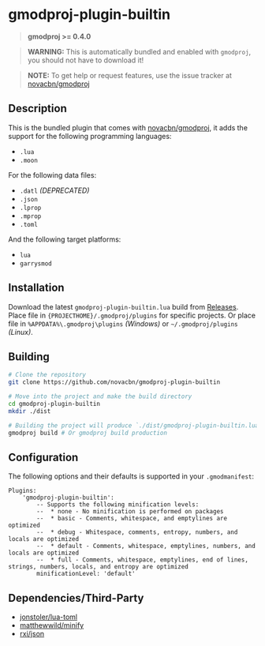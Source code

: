 # gmodproj-plugin-builtin

> **gmodproj >= 0.4.0**

> **WARNING:** This is automatically bundled and enabled with `gmodproj`, you should not have to download it!

> **NOTE:** To get help or request features, use the issue tracker at [novacbn/gmodproj](https://github.com/novacbn/gmodproj)

## Description

This is the bundled plugin that comes with [novacbn/gmodproj](https://github.com/novacbn/gmodproj), it adds the support for the following programming languages:
* `.lua`
* `.moon`

For the following data files:
* `.datl` *(DEPRECATED)*
* `.json`
* `.lprop`
* `.mprop`
* `.toml`

And the following target platforms:
* `lua`
* `garrysmod`

## Installation

Download the latest `gmodproj-plugin-builtin.lua` build from [Releases](https://github.com/novacbn/gmodproj-plugin-builtin/releases). Place file in `{PROJECTHOME}/.gmodproj/plugins` for specific projects. Or place file in `%APPDATA%\.gmodproj\plugins` _(Windows)_ or `~/.gmodproj/plugins` _(Linux)_.

## Building

```bash
# Clone the repository
git clone https://github.com/novacbn/gmodproj-plugin-builtin

# Move into the project and make the build directory
cd gmodproj-plugin-builtin
mkdir ./dist

# Building the project will produce `./dist/gmodproj-plugin-builtin.lua`
gmodproj build # Or gmodproj build production
```

## Configuration

The following options and their defaults is supported in your `.gmodmanifest`:
```moonscript
Plugins:
    'gmodproj-plugin-builtin':
        -- Supports the following minification levels:
        --  * none - No minification is performed on packages
        --  * basic - Comments, whitespace, and emptylines are optimized
        --  * debug - Whitespace, comments, entropy, numbers, and locals are optimized
        --  * default - Comments, whitespace, emptylines, numbers, and locals are optimized
        --  * full - Comments, whitespace, emptylines, end of lines, strings, numbers, locals, and entropy are optimized
        minificationLevel: 'default'
```

## Dependencies/Third-Party

* [jonstoler/lua-toml](https://github.com/jonstoler/lua-toml)
* [matthewwild/minify](http://matthewwild.co.uk/projects/squish/home)
* [rxi/json](https://github.com/rxi/json)